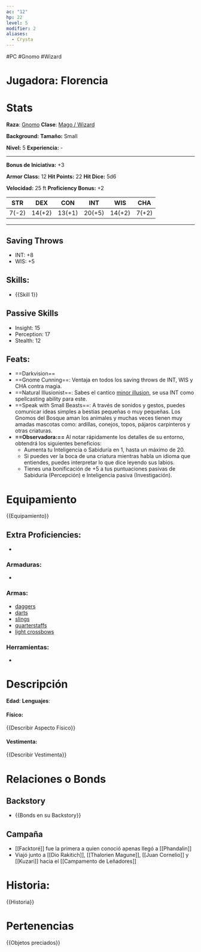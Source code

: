 ```yaml
---
ac: "12"
hp: 22
level: 5
modifier: 2
aliases:
  - Crysta
---
```

#PC #Gnomo #Wizard
# Jugadora: Florencia
# Stats
**Raza**: [Gnomo](https://5e.tools/races.html#gnome%20(forest)_phb)
**Clase**: [Mago / Wizard](https://5e.tools/classes.html#wizard_phb)

**Background:** 
**Tamaño:** Small

**Nivel:** 5
**Experiencia:** -
***
**Bonus de Iniciativa:** +3

**Armor Class:** 12
**Hit Points:** 22
**Hit Dice:** 5d6

**Velocidad:** 25 ft
**Proficiency Bonus:** +2

|  STR  |  DEX   |  CON   |  INT   |  WIS   |  CHA  |
| :---: | :----: | :----: | :----: | :----: | :---: |
| 7(-2) | 14(+2) | 13(+1) | 20(+5) | 14(+2) | 7(+2) |
***
## Saving Throws
- INT: +8
- WIS: +5
## **Skills**:
- {{Skill 1}}
## Passive Skills
- Insight: 15 
- Perception: 17
- Stealth: 12
## Feats:
- ==Darkvision==
- ==Gnome Cunning==: Ventaja en todos los saving throws de INT, WIS y CHA contra magia.
- ==Natural Illusionist==: Sabes el cantico [minor illusion](https://5e.tools/spells.html#minor%20illusion_phb), se usa INT como spellcasting ability para este.
- ==Speak with Small Beasts==: A través de sonidos y gestos, puedes comunicar ideas simples a bestias pequeñas o muy pequeñas. Los Gnomos del Bosque aman los animales y muchas veces tienen muy amadas mascotas como: ardillas, conejos, topos, pájaros carpinteros y otras criaturas.
- **==Observadora:==** Al notar rápidamente los detalles de su entorno, obtendrá los siguientes beneficios:
	- Aumenta tu Inteligencia o Sabiduría en 1, hasta un máximo de 20.
	- Si puedes ver la boca de una criatura mientras habla un idioma que entiendes, puedes interpretar lo que dice leyendo sus labios.
	- Tienes una bonificación de +5 a tus puntuaciones pasivas de Sabiduría (Percepción) e Inteligencia pasiva (Investigación).
# Equipamiento
{{Equipamiento}}
## Extra Proficiencies:
- 
### Armaduras:
- 
### Armas:
- [daggers](https://5e.tools/items.html#dagger_phb)
- [darts](https://5e.tools/items.html#dart_phb)
- [slings](https://5e.tools/items.html#sling_phb)
- [quarterstaffs](https://5e.tools/items.html#quarterstaff_phb)
- [light crossbows](https://5e.tools/items.html#light%20crossbow_phb)
### Herramientas:
- 
# Descripción
**Edad**:
**Lenguajes**:
#### Físico:
{{Describir Aspecto Físico}}
#### Vestimenta: 
{{Describir Vestimenta}}
# Relaciones o Bonds
## Backstory
- {{Bonds en su Backstory}}
## Campaña
- [[Facktoré]] fue la primera a quien conoció apenas llegó a [[Phandalin]]
- Viajó junto a [[Dio Rakitich]], [[Thalorien Magune]], [[Juan Cornelio]] y [[Kuzari]] hacia el [[Campamento de Leñadores]]
# Historia:
{{Historia}}
# Pertenencias
{{Objetos preciados}}
